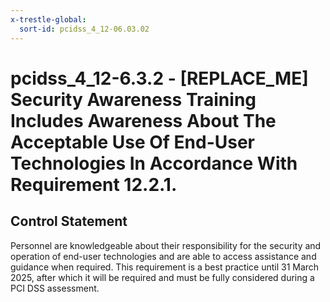 ```yaml
---
x-trestle-global:
  sort-id: pcidss_4_12-06.03.02
---
```


# pcidss_4_12-6.3.2 - \[REPLACE_ME\] Security Awareness Training Includes Awareness About The Acceptable Use Of End-User Technologies In Accordance With Requirement 12.2.1.

## Control Statement

Personnel are knowledgeable about their responsibility for the security and operation of
end-user technologies and are able to access assistance and guidance when required. This
requirement is a best practice until 31 March 2025, after which it will be required and
must be fully considered during a PCI DSS assessment.
